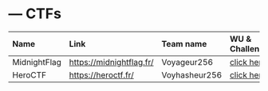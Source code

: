 # — CTFs

| Name         | Link                     | Team name     | WU & Challenges          |
| :----------- | :----------------------- | :------------ | :----------------------- |
| MidnightFlag | https://midnightflag.fr/ | Voyageur256   | [click here](https://github.com/Mathsyo/CTFs/tree/main/MidnightCTF) |
| HeroCTF      | https://heroctf.fr/      | Voyhasheur256 | [click here](github.com) |
